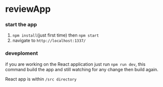 # reviewApp

### start the app

1. `npm install`(just first time)  then `npm start`
2. navigate to `http://localhost:1337/`

### deveploment

if you are working on the React application just run `npm run dev`, this command
build the app and still watching for any change then build again.

React app is within `/src directory`
